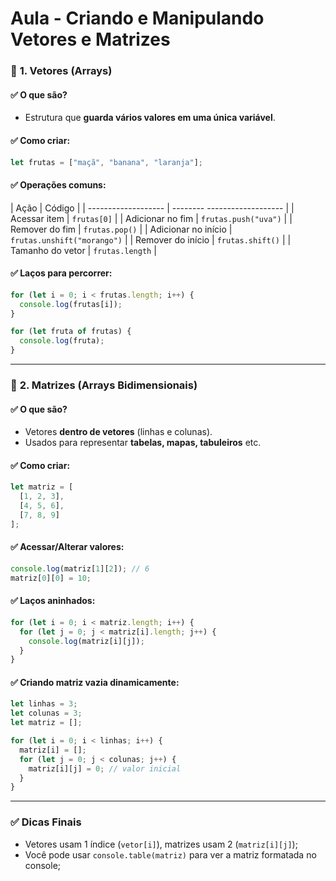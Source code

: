 # Aula - Criando e Manipulando Vetores e Matrizes

### 📌 **1. Vetores (Arrays)**

#### ✅ O que são?

* Estrutura que **guarda vários valores em uma única variável**.

#### ✅ Como criar:

```javascript
let frutas = ["maçã", "banana", "laranja"];
```

#### ✅ Operações comuns:

| Ação                | Código                      |
| ------------------- | -------- ------------------- |
| Acessar item        | `frutas[0]`                 |
| Adicionar no fim    | `frutas.push("uva")`        |
| Remover do fim      | `frutas.pop()`              |
| Adicionar no início | `frutas.unshift("morango")` |
| Remover do início   | `frutas.shift()`            |
| Tamanho do vetor    | `frutas.length`             |

#### ✅ Laços para percorrer:

```javascript
for (let i = 0; i < frutas.length; i++) {
  console.log(frutas[i]);
}

for (let fruta of frutas) {
  console.log(fruta);
}
```

---

### 📌 **2. Matrizes (Arrays Bidimensionais)**

#### ✅ O que são?

* Vetores **dentro de vetores** (linhas e colunas).
* Usados para representar **tabelas, mapas, tabuleiros** etc.

#### ✅ Como criar:

```javascript
let matriz = [
  [1, 2, 3],
  [4, 5, 6],
  [7, 8, 9]
];
```

#### ✅ Acessar/Alterar valores:

```javascript
console.log(matriz[1][2]); // 6
matriz[0][0] = 10;
```

#### ✅ Laços aninhados:

```javascript
for (let i = 0; i < matriz.length; i++) {
  for (let j = 0; j < matriz[i].length; j++) {
    console.log(matriz[i][j]);
  }
}
```

#### ✅ Criando matriz vazia dinamicamente:

```javascript
let linhas = 3;
let colunas = 3;
let matriz = [];

for (let i = 0; i < linhas; i++) {
  matriz[i] = [];
  for (let j = 0; j < colunas; j++) {
    matriz[i][j] = 0; // valor inicial
  }
}
```

---

### ✅ Dicas Finais

* Vetores usam 1 índice (`vetor[i]`), matrizes usam 2 (`matriz[i][j]`);
* Você pode usar `console.table(matriz)` para ver a matriz formatada no console;